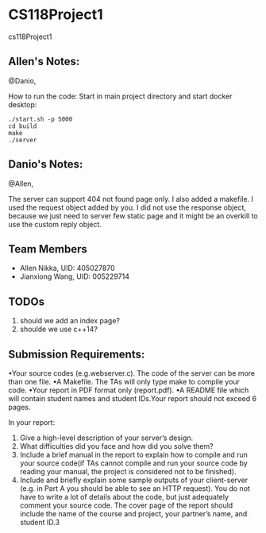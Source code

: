 # CS118Project1
cs118Project1

## Allen's Notes:
@Danio, 

How to run the code:
Start in main project directory and start docker desktop:
```
./start.sh -p 5000
cd build
make
./server
```

## Danio's Notes:
@Allen,

The server can support 404 not found page only. I also added a makefile. I used the request object added by you. I did not use the response object, because we just need to server few static page and it might be an overkill to use the custom reply object.
## Team Members
* Allen Nikka, UID: 405027870
* Jianxiong Wang, UID: 005229714


## TODOs

1. should we add an index page?
2. shoulde we use c++14?

## Submission Requirements:
•Your source codes (e.g.webserver.c).  The code of the server can be more than one file.
•A Makefile.  The TAs will only type make to compile your code.
•Your report in PDF format only (report.pdf).
•A README file which will contain student names and student IDs.Your report should not exceed 6 pages.  

In your report:
1.  Give a high-level description of your server’s design.
2.  What difficulties did you face and how did you solve them?
3.  Include  a  brief  manual  in  the  report  to  explain  how  to  compile  and  run  your  source  code(if  TAs  cannot  compile  and  run  your  source  code  by  reading  your  manual,  the  project  is considered not to be finished).
4.  Include  and  briefly  explain  some  sample  outputs  of  your  client-server  (e.g.   in  Part  A  you should be able to see an HTTP request).  You do not have to write a lot of details about the code, but just adequately comment your source code.  The cover page of the report should include the name of the course and project, your partner’s name, and student ID.3
